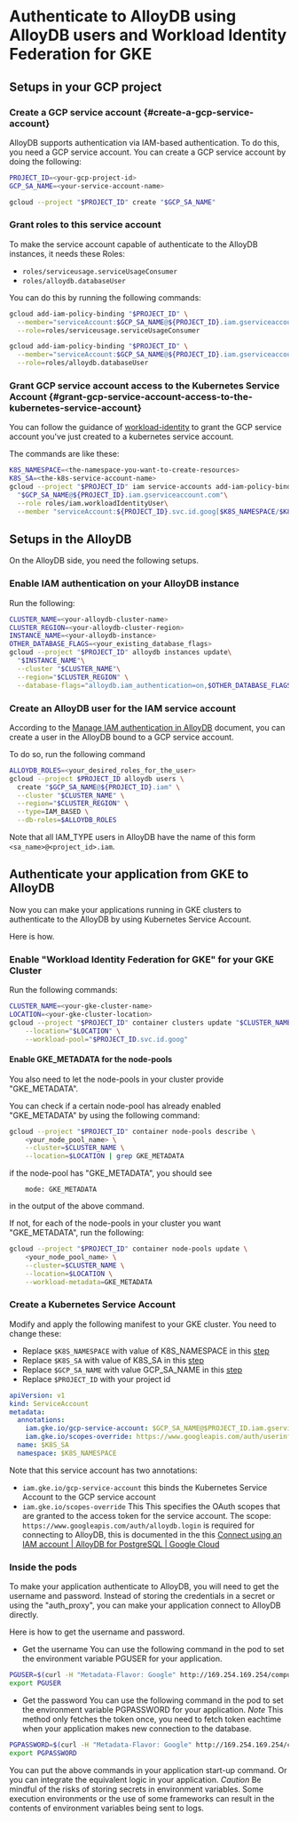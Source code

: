 # Authenticate to AlloyDB using AlloyDB users and Workload Identity Federation for GKE

## Setups in your GCP project

### Create a GCP service account {#create-a-gcp-service-account}

AlloyDB supports authentication via IAM-based authentication. To do this, you
need a GCP service account. You can create a GCP service account by doing the
following:

```bash
PROJECT_ID=<your-gcp-project-id>
GCP_SA_NAME=<your-service-account-name>

gcloud --project "$PROJECT_ID" create "$GCP_SA_NAME"
```

### Grant roles to this service account

To make the service account capable of authenticate to the AlloyDB instances,
it needs these Roles:

-   `roles/serviceusage.serviceUsageConsumer`
-   `roles/alloydb.databaseUser`

You can do this by running the following commands:

```bash
gcloud add-iam-policy-binding "$PROJECT_ID" \
  --member="serviceAccount:$GCP_SA_NAME@${PROJECT_ID}.iam.gserviceaccount.com"\
  --role=roles/serviceusage.serviceUsageConsumer

gcloud add-iam-policy-binding "$PROJECT_ID" \
  --member="serviceAccount:$GCP_SA_NAME@${PROJECT_ID}.iam.gserviceaccount.com"\
  --role=roles/alloydb.databaseUser
```

### Grant GCP service account access to the Kubernetes Service Account {#grant-gcp-service-account-access-to-the-kubernetes-service-account}

You can follow the guidance of [workload-identity](https://cloud.google.com/kubernetes-engine/docs/how-to/workload-identity)
to grant the GCP service account you've just created to a kubernetes service
account.

The commands are like these:

```bash
K8S_NAMESPACE=<the-namespace-you-want-to-create-resources>
K8S_SA=<the-k8s-service-account-name>
gcloud --project "$PROJECT_ID" iam service-accounts add-iam-policy-binding \
  "$GCP_SA_NAME@${PROJECT_ID}.iam.gserviceaccount.com"\
  --role roles/iam.workloadIdentityUser\
  --member "serviceAccount:${PROJECT_ID}.svc.id.goog[$K8S_NAMESPACE/$K8S_SA]"
```

## Setups in the AlloyDB

On the AlloyDB side, you need the following setups.

### Enable IAM authentication on your AlloyDB instance

Run the following:

```bash
CLUSTER_NAME=<your-alloydb-cluster-name>
CLUSTER_REGION=<your-alloydb-cluster-region>
INSTANCE_NAME=<your-alloydb-instance>
OTHER_DATABASE_FLAGS=<your_existing_database_flags>
gcloud --project "$PROJECT_ID" alloydb instances update\
  "$INSTANCE_NAME"\
  --cluster "$CLUSTER_NAME"\
  --region="$CLUSTER_REGION" \
  --database-flags="alloydb.iam_authentication=on,$OTHER_DATABASE_FLAGS"
```

### Create an AlloyDB user for the IAM service account

According to the [Manage IAM authentication in AlloyDB](https://cloud.google.com/alloydb/docs/manage-iam-authn)
document,  you can create a user in the AlloyDB bound to a GCP service account.

To do so, run the following command

```bash
ALLOYDB_ROLES=<your_desired_roles_for_the_user>
gcloud --project $PROJECT_ID alloydb users \
  create "$GCP_SA_NAME@${PROJECT_ID}.iam" \
  --cluster "$CLUSTER_NAME" \
  --region="$CLUSTER_REGION" \
  --type=IAM_BASED \
  --db-roles=$ALLOYDB_ROLES
```

Note that all IAM\_TYPE users in AlloyDB have the name of this form
`<sa_name>@<project_id>.iam`.

## Authenticate your application from GKE to AlloyDB

Now you can make your applications running in GKE clusters to authenticate to
the AlloyDB by using Kubernetes Service Account.

Here is how.

### Enable "Workload Identity Federation for GKE" for your GKE Cluster

Run the following commands:

```bash
CLUSTER_NAME=<your-gke-cluster-name>
LOCATION=<your-gke-cluster-location>
gcloud --project "$PROJECT_ID" container clusters update "$CLUSTER_NAME" \
    --location="$LOCATION" \
    --workload-pool="$PROJECT_ID.svc.id.goog"

```

#### Enable GKE\_METADATA for the node-pools

You also need to let the node-pools in your cluster provide "GKE\_METADATA".

You can check if a certain node-pool has already enabled "GKE\_METADATA"
by using the following command:

```bash
gcloud --project "$PROJECT_ID" container node-pools describe \
    <your_node_pool_name> \
    --cluster=$CLUSTER_NAME \
    --location=$LOCATION | grep GKE_METADATA

```

if the node-pool has "GKE\_METADATA", you should see

```text
    mode: GKE_METADATA
```

in the output of the above command.

If not, for each of the node-pools in your cluster you want
"GKE\_METADATA", run the following:

```bash
gcloud --project "$PROJECT_ID" container node-pools update \
    <your_node_pool_name> \
    --cluster=$CLUSTER_NAME \
    --location=$LOCATION \
    --workload-metadata=GKE_METADATA

```

### Create a Kubernetes Service Account

Modify and apply the following manifest to your GKE cluster. You need to change
these:

-   Replace `$K8S_NAMESPACE` with value of K8S\_NAMESPACE in this [step](#grant-gcp-service-account-access-to-the-kubernetes-service-account)
-   Replace `$K8S_SA` with value of K8S\_SA in this [step](#grant-gcp-service-account-access-to-the-kubernetes-service-account)
-   Replace `$GCP_SA_NAME` with value GCP\_SA\_NAME in this [step](#create-a-gcp-service-account)
-   Replace `$PROJECT_ID` with your project id

```yaml
apiVersion: v1
kind: ServiceAccount
metadata:
  annotations:
    iam.gke.io/gcp-service-account: $GCP_SA_NAME@$PROJECT_ID.iam.gserviceaccount.com
    iam.gke.io/scopes-override: https://www.googleapis.com/auth/userinfo.email,https://www.googleapis.com/auth/alloydb.login,openid
  name: $K8S_SA
  namespace: $K8S_NAMESPACE
```

Note that this service account has two annotations:

-   `iam.gke.io/gcp-service-account` this binds the Kubernetes Service Account
    to the GCP service account
-   `iam.gke.io/scopes-override` This This specifies the OAuth scopes that are
    granted to the access token for the service account. The scope:
    `https://www.googleapis.com/auth/alloydb.login` is required for connecting
    to AlloyDB, this is documented in the this
    [Connect using an IAM account | AlloyDB for PostgreSQL | Google Cloud](https://cloud.google.com/alloydb/docs/connect-iam#procedure)

### Inside the pods

To make your application authenticate to AlloyDB, you will need to get the
username and password. Instead of storing the credentials in a secret or using
the "auth\_proxy", you can make your application connect to AlloyDB directly.

Here is how to get the username and password.

-   Get the username
    You can use the following command in the pod to set the environment variable
    PGUSER for your application.

```bash
PGUSER=$(curl -H "Metadata-Flavor: Google" http://169.254.169.254/computeMetadata/v1/instance/service-accounts/default/email|sed 's/\.gserviceaccount.com//')
export PGUSER

```

-   Get the password
    You can use the following command in the pod to set the environment variable
    PGPASSWORD for your application. *Note* This method only fetches the token
    once, you need to fetch token eachtime when your application makes new
    connection to the database.

```bash
PGPASSWORD=$(curl -H "Metadata-Flavor: Google" http://169.254.169.254/computeMetadata/v1/instance/service-accounts/default/token|jq -r .access_token)
export PGPASSWORD
```

You can put the above commands in your application start-up command. Or you can
integrate the equivalent logic in your application. *Caution* Be mindful of the
risks of storing secrets in environment variables. Some execution environments
or the use of some frameworks can result in the contents of environment
variables being sent to logs.
